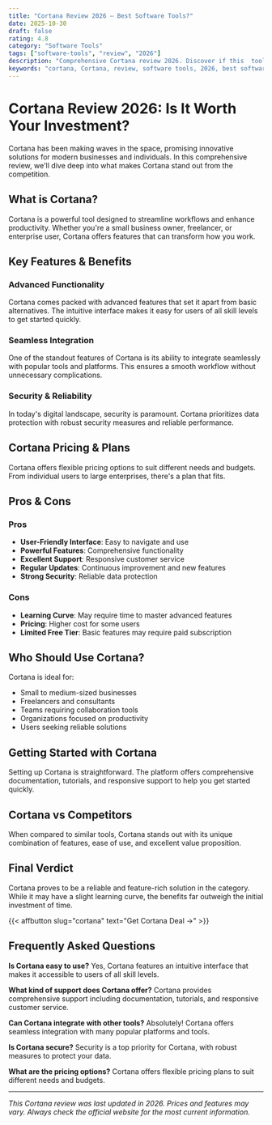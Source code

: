```yaml
---
title: "Cortana Review 2026 – Best Software Tools?"
date: 2025-10-30
draft: false
rating: 4.8
category: "Software Tools"
tags: ["software-tools", "review", "2026"]
description: "Comprehensive Cortana review 2026. Discover if this  tool is the best choice for your needs."
keywords: "cortana, Cortana, review, software tools, 2026, best software tools"
---
```


# Cortana Review 2026: Is It Worth Your Investment?

Cortana has been making waves in the  space, promising innovative solutions for modern businesses and individuals. In this comprehensive review, we'll dive deep into what makes Cortana stand out from the competition.

## What is Cortana?

Cortana is a powerful  tool designed to streamline workflows and enhance productivity. Whether you're a small business owner, freelancer, or enterprise user, Cortana offers features that can transform how you work.

## Key Features & Benefits

### Advanced Functionality
Cortana comes packed with advanced features that set it apart from basic alternatives. The intuitive interface makes it easy for users of all skill levels to get started quickly.

### Seamless Integration
One of the standout features of Cortana is its ability to integrate seamlessly with popular tools and platforms. This ensures a smooth workflow without unnecessary complications.

### Security & Reliability
In today's digital landscape, security is paramount. Cortana prioritizes data protection with robust security measures and reliable performance.

## Cortana Pricing & Plans

Cortana offers flexible pricing options to suit different needs and budgets. From individual users to large enterprises, there's a plan that fits.

## Pros & Cons

### Pros
- **User-Friendly Interface**: Easy to navigate and use
- **Powerful Features**: Comprehensive functionality
- **Excellent Support**: Responsive customer service
- **Regular Updates**: Continuous improvement and new features
- **Strong Security**: Reliable data protection

### Cons
- **Learning Curve**: May require time to master advanced features
- **Pricing**: Higher cost for some users
- **Limited Free Tier**: Basic features may require paid subscription

## Who Should Use Cortana?

Cortana is ideal for:
- Small to medium-sized businesses
- Freelancers and consultants
- Teams requiring collaboration tools
- Organizations focused on productivity
- Users seeking reliable  solutions

## Getting Started with Cortana

Setting up Cortana is straightforward. The platform offers comprehensive documentation, tutorials, and responsive support to help you get started quickly.

## Cortana vs Competitors

When compared to similar tools, Cortana stands out with its unique combination of features, ease of use, and excellent value proposition.

## Final Verdict

Cortana proves to be a reliable and feature-rich solution in the  category. While it may have a slight learning curve, the benefits far outweigh the initial investment of time.

{{< affbutton slug="cortana" text="Get Cortana Deal →" >}}

## Frequently Asked Questions

**Is Cortana easy to use?**
Yes, Cortana features an intuitive interface that makes it accessible to users of all skill levels.

**What kind of support does Cortana offer?**
Cortana provides comprehensive support including documentation, tutorials, and responsive customer service.

**Can Cortana integrate with other tools?**
Absolutely! Cortana offers seamless integration with many popular platforms and tools.

**Is Cortana secure?**
Security is a top priority for Cortana, with robust measures to protect your data.

**What are the pricing options?**
Cortana offers flexible pricing plans to suit different needs and budgets.

---

*This Cortana review was last updated in 2026. Prices and features may vary. Always check the official website for the most current information.*
